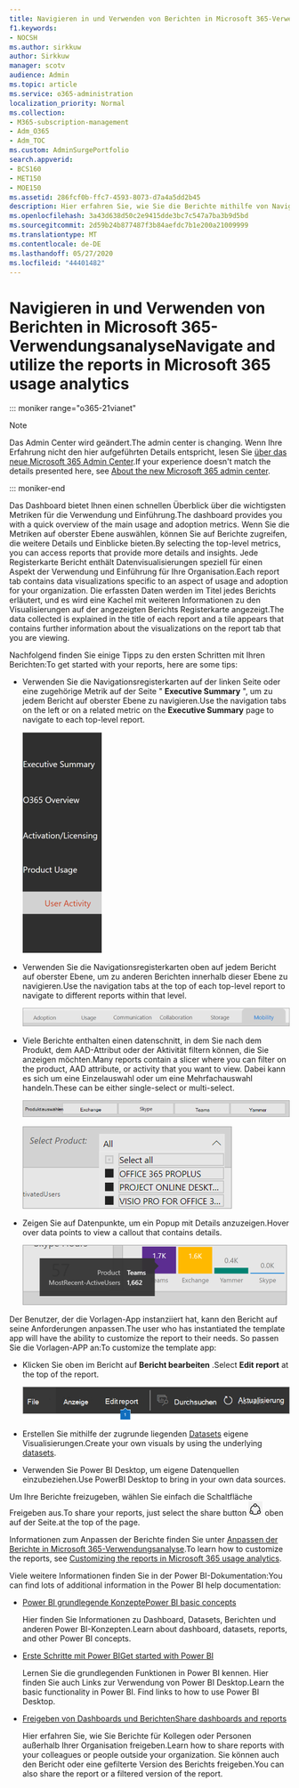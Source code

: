 ```yaml
---
title: Navigieren in und Verwenden von Berichten in Microsoft 365-Verwendungsanalyse
f1.keywords:
- NOCSH
ms.author: sirkkuw
author: Sirkkuw
manager: scotv
audience: Admin
ms.topic: article
ms.service: o365-administration
localization_priority: Normal
ms.collection:
- M365-subscription-management
- Adm_O365
- Adm_TOC
ms.custom: AdminSurgePortfolio
search.appverid:
- BCS160
- MET150
- MOE150
ms.assetid: 286fcf0b-ffc7-4593-8073-d7a4a5dd2b45
description: Hier erfahren Sie, wie Sie die Berichte mithilfe von Navigationsregisterkarten und Filtern anzeigen können.
ms.openlocfilehash: 3a43d638d50c2e9415dde3bc7c547a7ba3b9d5bd
ms.sourcegitcommit: 2d59b24b877487f3b84aefdc7b1e200a21009999
ms.translationtype: MT
ms.contentlocale: de-DE
ms.lasthandoff: 05/27/2020
ms.locfileid: "44401482"
---
```

# <a name="navigate-and-utilize-the-reports-in-microsoft-365-usage-analytics"></a><span data-ttu-id="f2e7d-103">Navigieren in und Verwenden von Berichten in Microsoft 365-Verwendungsanalyse</span><span class="sxs-lookup"><span data-stu-id="f2e7d-103">Navigate and utilize the reports in Microsoft 365 usage analytics</span></span>

::: moniker range="o365-21vianet"

> [!NOTE]
> <span data-ttu-id="f2e7d-104">Das Admin Center wird geändert.</span><span class="sxs-lookup"><span data-stu-id="f2e7d-104">The admin center is changing.</span></span> <span data-ttu-id="f2e7d-105">Wenn Ihre Erfahrung nicht den hier aufgeführten Details entspricht, lesen Sie [über das neue Microsoft 365 Admin Center](https://docs.microsoft.com/microsoft-365/admin/microsoft-365-admin-center-preview?view=o365-21vianet).</span><span class="sxs-lookup"><span data-stu-id="f2e7d-105">If your experience doesn't match the details presented here, see [About the new Microsoft 365 admin center](https://docs.microsoft.com/microsoft-365/admin/microsoft-365-admin-center-preview?view=o365-21vianet).</span></span>

::: moniker-end

<span data-ttu-id="f2e7d-106">Das Dashboard bietet Ihnen einen schnellen Überblick über die wichtigsten Metriken für die Verwendung und Einführung.</span><span class="sxs-lookup"><span data-stu-id="f2e7d-106">The dashboard provides you with a quick overview of the main usage and adoption metrics.</span></span> <span data-ttu-id="f2e7d-107">Wenn Sie die Metriken auf oberster Ebene auswählen, können Sie auf Berichte zugreifen, die weitere Details und Einblicke bieten.</span><span class="sxs-lookup"><span data-stu-id="f2e7d-107">By selecting the top-level metrics, you can access reports that provide more details and insights.</span></span> <span data-ttu-id="f2e7d-108">Jede Registerkarte Bericht enthält Datenvisualisierungen speziell für einen Aspekt der Verwendung und Einführung für Ihre Organisation.</span><span class="sxs-lookup"><span data-stu-id="f2e7d-108">Each report tab contains data visualizations specific to an aspect of usage and adoption for your organization.</span></span> <span data-ttu-id="f2e7d-109">Die erfassten Daten werden im Titel jedes Berichts erläutert, und es wird eine Kachel mit weiteren Informationen zu den Visualisierungen auf der angezeigten Berichts Registerkarte angezeigt.</span><span class="sxs-lookup"><span data-stu-id="f2e7d-109">The data collected is explained in the title of each report and a tile appears that contains further information about the visualizations on the report tab that you are viewing.</span></span>

<span data-ttu-id="f2e7d-110">Nachfolgend finden Sie einige Tipps zu den ersten Schritten mit Ihren Berichten:</span><span class="sxs-lookup"><span data-stu-id="f2e7d-110">To get started with your reports, here are some tips:</span></span>

- <span data-ttu-id="f2e7d-111">Verwenden Sie die Navigationsregisterkarten auf der linken Seite oder eine zugehörige Metrik auf der Seite " **Executive Summary** ", um zu jedem Bericht auf oberster Ebene zu navigieren.</span><span class="sxs-lookup"><span data-stu-id="f2e7d-111">Use the navigation tabs on the left or on a related metric on the **Executive Summary** page to navigate to each top-level report.</span></span>

    ![Zeigt die Navigationsregisterkarten auf der linken Seite an.](../../media/navigate-usage-analytics1.png)

- <span data-ttu-id="f2e7d-113">Verwenden Sie die Navigationsregisterkarten oben auf jedem Bericht auf oberster Ebene, um zu anderen Berichten innerhalb dieser Ebene zu navigieren.</span><span class="sxs-lookup"><span data-stu-id="f2e7d-113">Use the navigation tabs at the top of each top-level report to navigate to different reports within that level.</span></span>

    ![Zeigt die Navigationsregisterkarten oben in jedem Bericht an.](../../media/navigate-usage-analytics2.png)

- <span data-ttu-id="f2e7d-115">Viele Berichte enthalten einen datenschnitt, in dem Sie nach dem Produkt, dem AAD-Attribut oder der Aktivität filtern können, die Sie anzeigen möchten.</span><span class="sxs-lookup"><span data-stu-id="f2e7d-115">Many reports contain a slicer where you can filter on the product, AAD attribute, or activity that you want to view.</span></span> <span data-ttu-id="f2e7d-116">Dabei kann es sich um eine Einzelauswahl oder um eine Mehrfachauswahl handeln.</span><span class="sxs-lookup"><span data-stu-id="f2e7d-116">These can be either single-select or multi-select.</span></span>

    ![Zeigt einen datenschnitt an.](../../media/navigate-usage-analytics3.png)

    ![Zeigt einen datenschnitt an.](../../media/navigate-usage-analytics4.png)


- <span data-ttu-id="f2e7d-119">Zeigen Sie auf Datenpunkte, um ein Popup mit Details anzuzeigen.</span><span class="sxs-lookup"><span data-stu-id="f2e7d-119">Hover over data points to view a callout that contains details.</span></span>

    ![Zeigt Hover-Beispiel](../../media/navigate-usage-analytics6.png)

<span data-ttu-id="f2e7d-121">Der Benutzer, der die Vorlagen-App instanziiert hat, kann den Bericht auf seine Anforderungen anpassen.</span><span class="sxs-lookup"><span data-stu-id="f2e7d-121">The user who has instantiated the template app will have the ability to customize the report to their needs.</span></span> <span data-ttu-id="f2e7d-122">So passen Sie die Vorlagen-APP an:</span><span class="sxs-lookup"><span data-stu-id="f2e7d-122">To customize the template app:</span></span>

- <span data-ttu-id="f2e7d-123">Klicken Sie oben im Bericht auf **Bericht bearbeiten** .</span><span class="sxs-lookup"><span data-stu-id="f2e7d-123">Select **Edit report** at the top of the report.</span></span>

    ![Zeigt den Bearbeitungs Bericht an.](../../media/navigate-usage-analytics7.png)


- <span data-ttu-id="f2e7d-125">Erstellen Sie mithilfe der zugrunde liegenden [Datasets](usage-analytics-data-model.md) eigene Visualisierungen.</span><span class="sxs-lookup"><span data-stu-id="f2e7d-125">Create your own visuals by using the underlying [datasets](usage-analytics-data-model.md).</span></span>

- <span data-ttu-id="f2e7d-126">Verwenden Sie Power BI Desktop, um eigene Datenquellen einzubeziehen.</span><span class="sxs-lookup"><span data-stu-id="f2e7d-126">Use PowerBI Desktop to bring in your own data sources.</span></span>

<span data-ttu-id="f2e7d-127">Um Ihre Berichte freizugeben, wählen Sie einfach die Schaltfläche Freigeben aus.</span><span class="sxs-lookup"><span data-stu-id="f2e7d-127">To share your reports, just select the share button</span></span> ![Power BI Share icon](../../media/dbb0569d-2013-4f9d-ab9d-d01b09631b92.png) <span data-ttu-id="f2e7d-129">oben auf der Seite.</span><span class="sxs-lookup"><span data-stu-id="f2e7d-129">at the top of the page.</span></span>

<span data-ttu-id="f2e7d-130">Informationen zum Anpassen der Berichte finden Sie unter [Anpassen der Berichte in Microsoft 365-Verwendungsanalyse](customize-reports.md).</span><span class="sxs-lookup"><span data-stu-id="f2e7d-130">To learn how to customize the reports, see [Customizing the reports in Microsoft 365 usage analytics](customize-reports.md).</span></span>

<span data-ttu-id="f2e7d-131">Viele weitere Informationen finden Sie in der Power BI-Dokumentation:</span><span class="sxs-lookup"><span data-stu-id="f2e7d-131">You can find lots of additional information in the Power BI help documentation:</span></span>

- [<span data-ttu-id="f2e7d-132">Power BI grundlegende Konzepte</span><span class="sxs-lookup"><span data-stu-id="f2e7d-132">Power BI basic concepts</span></span>](https://docs.microsoft.com/power-bi/service-basic-concepts)

    <span data-ttu-id="f2e7d-133">Hier finden Sie Informationen zu Dashboard, Datasets, Berichten und anderen Power BI-Konzepten.</span><span class="sxs-lookup"><span data-stu-id="f2e7d-133">Learn about dashboard, datasets, reports, and other Power BI concepts.</span></span>

- [<span data-ttu-id="f2e7d-134">Erste Schritte mit Power BI</span><span class="sxs-lookup"><span data-stu-id="f2e7d-134">Get started with Power BI</span></span>](https://docs.microsoft.com/power-bi/service-get-started?wt.mc_id=O365_Reports_PBI_contentpack)

    <span data-ttu-id="f2e7d-p105">Lernen Sie die grundlegenden Funktionen in Power BI kennen. Hier finden Sie auch Links zur Verwendung von Power BI Desktop.</span><span class="sxs-lookup"><span data-stu-id="f2e7d-p105">Learn the basic functionality in Power BI. Find links to how to use Power BI Desktop.</span></span>

- [<span data-ttu-id="f2e7d-137">Freigeben von Dashboards und Berichten</span><span class="sxs-lookup"><span data-stu-id="f2e7d-137">Share dashboards and reports</span></span>](https://docs.microsoft.com/power-bi/service-share-dashboards)

    <span data-ttu-id="f2e7d-138">Hier erfahren Sie, wie Sie Berichte für Kollegen oder Personen außerhalb Ihrer Organisation freigeben.</span><span class="sxs-lookup"><span data-stu-id="f2e7d-138">Learn how to share reports with your colleagues or people outside your organization.</span></span> <span data-ttu-id="f2e7d-139">Sie können auch den Bericht oder eine gefilterte Version des Berichts freigeben.</span><span class="sxs-lookup"><span data-stu-id="f2e7d-139">You can also share the report or a filtered version of the report.</span></span>
